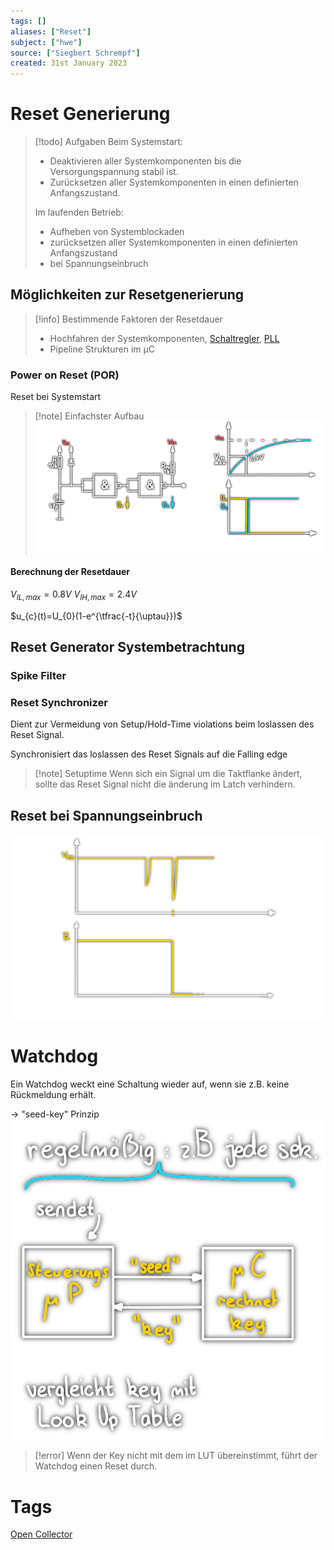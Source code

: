 ```yaml
---
tags: []
aliases: ["Reset"]
subject: ["hwe"]
source: ["Siegbert Schrempf"]
created: 31st January 2023
---
```


# Reset Generierung

> [!todo] Aufgaben
> Beim Systemstart:
> - Deaktivieren aller Systemkomponenten bis die Versorgungspannung stabil ist.
> - Zurücksetzen aller Systemkomponenten in einen definierten Anfangszustand.
> 
> Im laufenden Betrieb:
> - Aufheben von Systemblockaden
> - zurücksetzen aller Systemkomponenten in einen definierten Anfangszustand
> - bei Spannungseinbruch

## Möglichkeiten zur Resetgenerierung

> [!info] Bestimmende Faktoren der Resetdauer
> - Hochfahren der Systemkomponenten, [Schaltregler](Stromversorgungseinheiten/Schaltnetzteil.md), [PLL](Oszillatoren/Phase%20Locked%20Loop.md)
> - Pipeline Strukturen im µC

### Power on Reset (POR)
Reset bei Systemstart
> [!note] Einfachster Aufbau
> ![POR](assets/POR.png)


#### Berechnung der Resetdauer
$V_{IL,max}=0.8V$
$V_{IH,max}=2.4V$

$u_{c}(t)=U_{0}(1-e^{\tfrac{-t}{\uptau}})$

## Reset Generator Systembetrachtung

### Spike Filter

### Reset Synchronizer
Dient zur Vermeidung von Setup/Hold-Time violations beim loslassen des Reset Signal.

Synchronisiert das loslassen des Reset Signals auf die Falling edge

> [!note] Setuptime
> Wenn sich ein Signal um die Taktflanke ändert, sollte das Reset Signal nicht die änderung im Latch verhindern.
## Reset bei Spannungseinbruch

![725](assets/reset-spg-einbruch.png)
# Watchdog
Ein Watchdog weckt eine Schaltung wieder auf, wenn sie z.B. keine Rückmeldung erhält.

$\rightarrow$ "seed-key" Prinzip
![450](assets/watchdog.png)
> [!error] Wenn der Key nicht mit dem im LUT übereinstimmt, führt der Watchdog einen Reset durch.

# Tags
[Open Collector](Open%20Collector.md)
